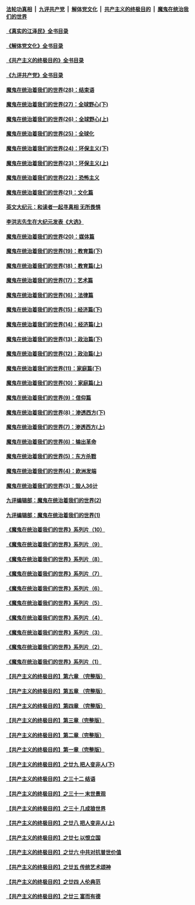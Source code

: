 ####  [法轮功真相](../../../../basic/blob/master/README.md?t=08082101) &nbsp;|&nbsp; [九评共产党](../../../../9ping.md/blob/master/README.md?t=08082101) &nbsp;|&nbsp; [解体党文化](../../../../jtdwh.md/blob/master/README.md?t=08082101)  &nbsp;|&nbsp; [共产主义的终极目的](../../../../gczydzjmd.md/blob/master/README.md?t=08082101) &nbsp;|&nbsp; [魔鬼在统治我们的世界](../../../../mgztzwmdsj.md/blob/master/README.md?t=08082101) 

#### [《真实的江泽民》全书目录](../pages/nsc422/n13721399.md?t=08082101) 

#### [《解体党文化》全书目录](../pages/nsc422/n13721157.md?t=08082101) 

#### [《共产主义的终极目的》全书目录](../pages/nsc422/n13721048.md?t=08082101) 

#### [《九评共产党》全书目录](../pages/nsc422/n13708085.md?t=08082101) 

#### [魔鬼在统治着我们的世界(28)：结束语](../pages/nsc422/n10936246.md?t=08082101) 

#### [魔鬼在统治着我们的世界(27)：全球野心(下)](../pages/nsc422/n10928319.md?t=08082101) 

#### [魔鬼在统治着我们的世界(26)：全球野心(上)](../pages/nsc422/n10900318.md?t=08082101) 

#### [魔鬼在统治着我们的世界(25)：全球化](../pages/nsc422/n10788205.md?t=08082101) 

#### [魔鬼在统治着我们的世界(24)：环保主义(下)](../pages/nsc422/n10695307.md?t=08082101) 

#### [魔鬼在统治着我们的世界(23)：环保主义(上)](../pages/nsc422/n10688613.md?t=08082101) 

#### [魔鬼在统治着我们的世界(22)：恐怖主义](../pages/nsc422/n10614727.md?t=08082101) 

#### [魔鬼在统治着我们的世界(21)：文化篇](../pages/nsc422/n10597706.md?t=08082101) 

#### [英文大纪元：和读者一起寻真相 无所畏惧](../pages/nsc422/n12542027.md?t=08082101) 

#### [李洪志先生在大纪元发表《大选》](../pages/nsc422/n12534746.md?t=08082101) 

#### [魔鬼在统治着我们的世界(20)：媒体篇](../pages/nsc422/n10586579.md?t=08082101) 

#### [魔鬼在统治着我们的世界(19)：教育篇(下)](../pages/nsc422/n10564808.md?t=08082101) 

#### [魔鬼在统治着我们的世界(18)：教育篇(上)](../pages/nsc422/n10526970.md?t=08082101) 

#### [魔鬼在统治着我们的世界(17)：艺术篇](../pages/nsc422/n10499093.md?t=08082101) 

#### [魔鬼在统治着我们的世界(16)：法律篇](../pages/nsc422/n10485969.md?t=08082101) 

#### [魔鬼在统治着我们的世界(15)：经济篇(下)](../pages/nsc422/n10469975.md?t=08082101) 

#### [魔鬼在统治着我们的世界(14)：经济篇(上)](../pages/nsc422/n10457370.md?t=08082101) 

#### [魔鬼在统治着我们的世界(13)：政治篇(下)](../pages/nsc422/n10448270.md?t=08082101) 

#### [魔鬼在统治着我们的世界(12)：政治篇(上)](../pages/nsc422/n10444576.md?t=08082101) 

#### [魔鬼在统治着我们的世界(11)：家庭篇(下)](../pages/nsc422/n10440961.md?t=08082101) 

#### [魔鬼在统治着我们的世界(10)：家庭篇(上)](../pages/nsc422/n10435448.md?t=08082101) 

#### [魔鬼在统治着我们的世界(9)：信仰篇](../pages/nsc422/n10432159.md?t=08082101) 

#### [魔鬼在统治着我们的世界(8)：渗透西方(下)](../pages/nsc422/n10429603.md?t=08082101) 

#### [魔鬼在统治着我们的世界(7)：渗透西方(上)](../pages/nsc422/n10426013.md?t=08082101) 

#### [魔鬼在统治着我们的世界(6)：输出革命](../pages/nsc422/n10421536.md?t=08082101) 

#### [魔鬼在统治着我们的世界(5)：东方杀戮](../pages/nsc422/n10417707.md?t=08082101) 

#### [魔鬼在统治着我们的世界(4)：欧洲发端](../pages/nsc422/n10414890.md?t=08082101) 

#### [魔鬼在统治着我们的世界(3)：毁人36计](../pages/nsc422/n10411583.md?t=08082101) 

#### [九评编辑部：魔鬼在统治着我们的世界(2)](../pages/nsc422/n10410036.md?t=08082101) 

#### [九评编辑部：魔鬼在统治着我们的世界(1)](../pages/nsc422/n10406825.md?t=08082101) 

#### [《魔鬼在统治着我们的世界》系列片（10）](../pages/nsc422/n12292670.md?t=08082101) 

#### [《魔鬼在统治着我们的世界》系列片（9）](../pages/nsc422/n12290859.md?t=08082101) 

#### [《魔鬼在统治着我们的世界》系列片（8）](../pages/nsc422/n12287445.md?t=08082101) 

#### [《魔鬼在统治着我们的世界》系列片（7）](../pages/nsc422/n12283425.md?t=08082101) 

#### [《魔鬼在统治着我们的世界》系列片（6）](../pages/nsc422/n12282314.md?t=08082101) 

#### [《魔鬼在统治着我们的世界》系列片（5）](../pages/nsc422/n12281419.md?t=08082101) 

#### [《魔鬼在统治着我们的世界》系列片（4）](../pages/nsc422/n12274024.md?t=08082101) 

#### [《魔鬼在统治着我们的世界》系列片（3）](../pages/nsc422/n12271322.md?t=08082101) 

#### [《魔鬼在统治着我们的世界》系列片（2）](../pages/nsc422/n12269049.md?t=08082101) 

#### [《魔鬼在统治着我们的世界》系列片（1）](../pages/nsc422/n12267575.md?t=08082101) 

#### [【共产主义的终极目的】第六章 （完整版）](../pages/nsc422/n11428913.md?t=08082101) 

#### [【共产主义的终极目的】第五章 （完整版）](../pages/nsc422/n11428912.md?t=08082101) 

#### [【共产主义的终极目的】第四章 （完整版）](../pages/nsc422/n11428907.md?t=08082101) 

#### [【共产主义的终极目的】第三章（完整版）](../pages/nsc422/n11428848.md?t=08082101) 

#### [【共产主义的终极目的】第二章（完整版）](../pages/nsc422/n11428831.md?t=08082101) 

#### [【共产主义的终极目的】第一章（完整版）](../pages/nsc422/n11417651.md?t=08082101) 

#### [【共产主义的终极目的】之廿九 把人变非人(下)](../pages/nsc422/n11344140.md?t=08082101) 

#### [【共产主义的终极目的】之三十二 结语](../pages/nsc422/n11360535.md?t=08082101) 

#### [【共产主义的终极目的】之三十一 末世景观](../pages/nsc422/n11351129.md?t=08082101) 

#### [【共产主义的终极目的】之三十 几成狼世界](../pages/nsc422/n11348280.md?t=08082101) 

#### [【共产主义的终极目的】之廿八 把人变非人(上)](../pages/nsc422/n11340492.md?t=08082101) 

#### [【共产主义的终极目的】之廿七 以恨立国](../pages/nsc422/n11336944.md?t=08082101) 

#### [【共产主义的终极目的】之廿六 中共对抗普世价值](../pages/nsc422/n11324785.md?t=08082101) 

#### [【共产主义的终极目的】之廿五 传统艺术颂神](../pages/nsc422/n11296396.md?t=08082101) 

#### [【共产主义的终极目的】之廿四 人伦典范](../pages/nsc422/n11296397.md?t=08082101) 

#### [【共产主义的终极目的】之廿三 富而有德](../pages/nsc422/n11283598.md?t=08082101) 

